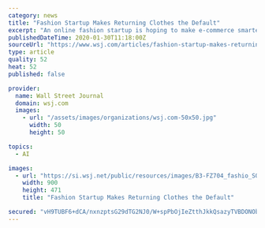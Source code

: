 ```yaml
---
category: news
title: "Fashion Startup Makes Returning Clothes the Default"
excerpt: "An online fashion startup is hoping to make e-commerce smarter by shipping customers clothes that they haven’t paid for, then encouraging them to try on the items at home and have a Facebook-like social network vote on what to buy and what to return."
publishedDateTime: 2020-01-30T11:18:00Z
sourceUrl: "https://www.wsj.com/articles/fashion-startup-makes-returning-clothes-the-default-11580380202"
type: article
quality: 52
heat: 52
published: false

provider:
  name: Wall Street Journal
  domain: wsj.com
  images:
    - url: "/assets/images/organizations/wsj.com-50x50.jpg"
      width: 50
      height: 50

topics:
  - AI

images:
  - url: "https://si.wsj.net/public/resources/images/B3-FZ704_fashio_SOC_20200129140419.jpg"
    width: 900
    height: 471
    title: "Fashion Startup Makes Returning Clothes the Default"

secured: "vH9TUBF6+dCA/nxnzptsG29dTG2NJ0/W+spPbOjIeZtthJkkQsazyTVBDONOb1jx3BLzb5vEBfXbKeums8g/jkWZ9YLXL73KTXLDikJ2+dWHu9iswWgkA+iqRFNyyrcMVJKawrchHx4Fdg+sEeEo4GTqxxwOILW+psUmGl3hSrYmezp1fYmbh4Q/hEVFRl0HAg5KN55E1oszAj8FqGcWEX0I7SfBsczZXcXxjH+DJbHMg0fQo12BGnY53EG4ba9NtmQhEvBlScOsgEHd9fbVAZ2RB66szrBg88ZrwFwXh5qLTAr5JsME2JekPMaKchaUBF0s18pxIeQXERqV4uMJQgyY+ECGkO+zuIv/JcoxW2taMkBpHW8Bboajp7dENZDC4ni1VL7C5RBdXeVexPUSEqBXH2LAb37oF99o3Gn47stVwCBmvcbQ8TpJyzd6whwc4T1VVKXh07tnJwif7SFY6lLWS3RgxammpdHNSher0Fo=;25r/Sf8xGNomuepwbFEVUQ=="
---
```


